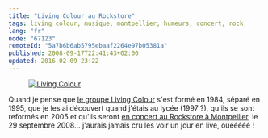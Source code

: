```yaml
---
title: "Living Colour au Rockstore"
tags: living colour, musique, montpellier, humeurs, concert, rock
lang: "fr"
node: "67123"
remoteId: "5a7b6b6ab5795ebaaf2264e97b05381a"
published: 2008-09-17T22:41:43+02:00
updated: 2016-02-09 23:22
---
```

<figure class="object-center"><a href="/images/living-colour.png"><img loading="lazy" src="/images//living-colour.png" alt="Living Colour">
</a></figure>

Quand je pense que [le groupe Living
Colour](http://www.lastfm.fr/music/Living+Colour) s'est formé en 1984, séparé en
1995, que je les ai découvert quand j'étais au lycée (1997&nbsp;?), qu'ils se sont
reformés en 2005 et qu'ils seront [en concert au Rockstore à
Montpellier](http://www.rockstore.fr), le 29 septembre 2008…  j'aurais jamais
cru les voir un jour en live, ouééééé&nbsp;!
